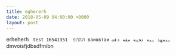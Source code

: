 ```yaml
---
title: eghererh
date: 2018-05-09 04:00:00 +0000
layout: post
---
```

erheherh ` test 16541351  דגהךןמ ваиовтаи یبمهذ یبه تحیه مقه دقث` dmvoisfjdbsdfmibn